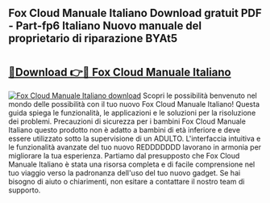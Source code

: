 ## Fox Cloud Manuale Italiano Download gratuit PDF - Part-fp6 Italiano Nuovo manuale del proprietario di riparazione BYAt5

# <h2><a href="http://dfckn5.blite.top/?on=Fox+Cloud+Manuale+Italiano">🔗Download 👉🔴 Fox Cloud Manuale Italiano</a></h2>

[![Fox Cloud Manuale Italiano download](https://i.imgur.com/lujVjoI.png)](http://dfckn5.blite.top/?on=Fox+Cloud+Manuale+Italiano)
Scopri le possibilità benvenuto nel mondo delle possibilità con il tuo nuovo Fox Cloud Manuale Italiano! Questa guida spiega le funzionalità, le applicazioni e le soluzioni per la risoluzione dei problemi. Precauzioni di sicurezza per i bambini Fox Cloud Manuale Italiano questo prodotto non è adatto a bambini di età inferiore e deve essere utilizzato sotto la supervisione di un ADULTO. L'interfaccia intuitiva e le funzionalità avanzate del tuo nuovo REDDDDDDD lavorano in armonia per migliorare la tua esperienza. Partiamo dal presupposto che Fox Cloud Manuale Italiano è stata una risorsa completa e di facile comprensione nel tuo viaggio verso la padronanza dell'uso del tuo nuovo gadget. Se hai bisogno di aiuto o chiarimenti, non esitare a contattare il nostro team di supporto.
